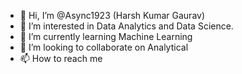 - 👋 Hi, I’m @Async1923 (Harsh Kumar Gaurav)
- 👀 I’m interested in Data Analytics and Data Science.
- 🌱 I’m currently learning Machine Learning 
- 💞️ I’m looking to collaborate on Analytical
- 📫 How to reach me 

<!---
Async1923/Async1923 is a ✨ special ✨ repository because its `README.md` (this file) appears on your GitHub profile.
You can click the Preview link to take a look at your changes.
--->
